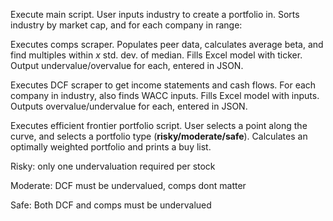 Execute main script. User inputs industry to create a portfolio in. Sorts industry by market cap, and for each company in range:

Executes comps scraper. Populates peer data, calculates average beta, and find multiples within *x* std. dev. of median. Fills Excel model with ticker. Output undervalue/overvalue for each, entered in JSON.

Executes DCF scraper to get income statements and cash flows. For each company in industry, also finds WACC inputs. Fills Excel model with inputs. Outputs overvalue/undervalue for each, entered in JSON.

Executes efficient frontier portfolio script. User selects a point along the curve, and selects a portfolio type (**risky/moderate/safe**). Calculates an optimally weighted portfolio and prints a buy list.

Risky: only one undervaluation required per stock

Moderate: DCF must be undervalued, comps dont matter

Safe: Both DCF and comps must be undervalued
